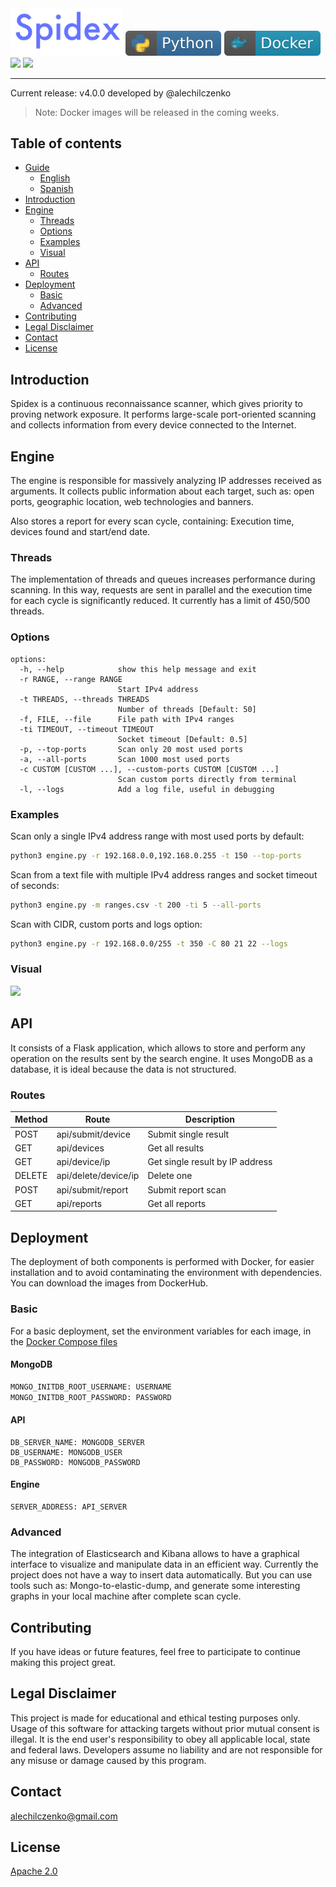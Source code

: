 <img src="static/logo.png" width=180px>

<img src="https://github.com/aleen42/badges/blob/master/src/python.svg">
<img src="https://github.com/aleen42/badges/blob/master/src/docker.svg">
<img src="https://img.shields.io/badge/Version-4.0-brightgreen">
<img src="https://img.shields.io/badge/Maintained%3F-yes-blue.svg">

---------

Current release: v4.0.0 developed by @alechilczenko

> Note: Docker images will be released in the coming weeks.

## Table of contents
* [Guide](#Guide)
  * [English]()
  * [Spanish]()
* [Introduction](#Introduction)
* [Engine](#Engine)
  * [Threads](#Threads)
  * [Options](#Options)
  * [Examples](#Examples)
  * [Visual](#Visual)
* [API](#Api)
  * [Routes](#Routes)
* [Deployment](#Deployment)
  * [Basic](#Basic)
  * [Advanced](#Advanced)
* [Contributing](#Contributing)
* [Legal Disclaimer](#Legal-disclaimer)
* [Contact](#Contact)
* [License](#License)

## Introduction
Spidex is a continuous reconnaissance scanner, which gives priority to proving network exposure.
It performs large-scale port-oriented scanning and collects information from every device connected to the Internet.

## Engine
The engine is responsible for massively analyzing IP addresses received as arguments. It collects public information about each target, such as: open ports, geographic location, web technologies and banners.

Also stores a report for every scan cycle, containing:
Execution time, devices found and start/end date.

### Threads
The implementation of threads and queues increases performance during scanning. In this way, requests are sent in parallel and the execution time for each cycle is significantly reduced.
It currently has a limit of 450/500 threads.

### Options
```
options:
  -h, --help            show this help message and exit
  -r RANGE, --range RANGE
                        Start IPv4 address
  -t THREADS, --threads THREADS
                        Number of threads [Default: 50]
  -f, FILE, --file      File path with IPv4 ranges
  -ti TIMEOUT, --timeout TIMEOUT
                        Socket timeout [Default: 0.5]
  -p, --top-ports       Scan only 20 most used ports
  -a, --all-ports       Scan 1000 most used ports
  -c CUSTOM [CUSTOM ...], --custom-ports CUSTOM [CUSTOM ...]
                        Scan custom ports directly from terminal
  -l, --logs            Add a log file, useful in debugging
```
### Examples
Scan only a single IPv4 address range with most used ports by default:
 ```bash
python3 engine.py -r 192.168.0.0,192.168.0.255 -t 150 --top-ports
 ```
Scan from a text file with multiple IPv4 address ranges and socket timeout of seconds:
```bash
python3 engine.py -m ranges.csv -t 200 -ti 5 --all-ports
```
Scan with CIDR, custom ports and logs option:
```bash
python3 engine.py -r 192.168.0.0/255 -t 350 -C 80 21 22 --logs
```

### Visual
<a href="https://asciinema.org/a/goJmDQ9ucUAOmxTeRPUZr4Qxl" target="_blank"><img src="https://asciinema.org/a/goJmDQ9ucUAOmxTeRPUZr4Qxl.svg" width=700px></a>

## API
It consists of a Flask application, which allows to store and perform any operation on the results sent by the search engine. It uses MongoDB as a database, it is ideal because the data is not structured.

### Routes
| Method  | Route                  | Description                       |
|---------|------------------------|-----------------------------------|
| POST    | api/submit/device      | Submit single result              |
| GET     | api/devices            | Get all results                   |
| GET     | api/device/ip          | Get single result by IP address   |
| DELETE  | api/delete/device/ip   | Delete one                        |
| POST    | api/submit/report      | Submit report scan                |
| GET     | api/reports            | Get all reports

## Deployment
The deployment of both components is performed with Docker, for easier installation and to avoid contaminating the environment with dependencies.
You can download the images from DockerHub. 
### Basic
For a basic deployment, set the environment variables for each image, in the [Docker Compose files]()
#### MongoDB
```python
MONGO_INITDB_ROOT_USERNAME: USERNAME
MONGO_INITDB_ROOT_PASSWORD: PASSWORD
```
#### API
```
DB_SERVER_NAME: MONGODB_SERVER 
DB_USERNAME: MONGODB_USER
DB_PASSWORD: MONGODB_PASSWORD
```
#### Engine
```
SERVER_ADDRESS: API_SERVER
```

### Advanced
The integration of Elasticsearch and Kibana allows to have a graphical interface to visualize and manipulate data in an efficient way.
Currently the project does not have a way to insert data automatically.
But you can use tools such as: Mongo-to-elastic-dump, and generate some interesting graphs in your local machine after complete scan cycle.

## Contributing
If you have ideas or future features, feel free to participate to continue making this project great. 
## Legal Disclaimer
This project is made for educational and ethical testing purposes only. Usage of this software for attacking targets without prior mutual consent is illegal. It is the end user's responsibility to obey all applicable local, state and federal laws. Developers assume no liability and are not responsible for any misuse or damage caused by this program.

## Contact
alechilczenko@gmail.com

## License
[Apache 2.0](http://www.apache.org/licenses/LICENSE-2.0.html)